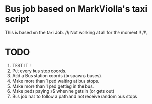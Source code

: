 # Bus job based on MarkViolla's taxi script
This is based on the taxi Job.
/!\ Not working at all for the moment !! /!\

# TODO

1. TEST IT !
2. Put every bus stop coords.
3. Add a Bus station coords (to spawns buses).
4. Make more than 1 ped waiting at bus stops.
5. Make more than 1 ped getting in the bus.
6. Make peds paying x$ when he gets in (or gets out)
7. Bus job has to follow a path and not receive random bus stops


